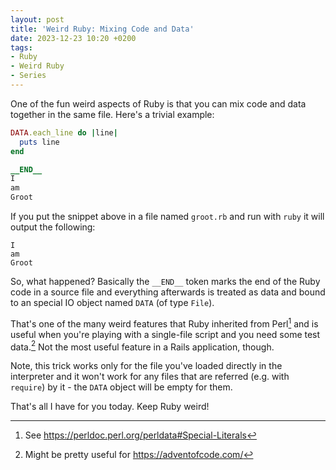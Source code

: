 ```yaml
---
layout: post
title: 'Weird Ruby: Mixing Code and Data'
date: 2023-12-23 10:20 +0200
tags:
- Ruby
- Weird Ruby
- Series
---
```


One of the fun weird aspects of Ruby is that you can mix code and data together in the same file. Here's a trivial example:

``` ruby
DATA.each_line do |line|
  puts line
end

__END__
I
am
Groot
```

If you put the snippet above in a file named `groot.rb` and run with `ruby` it will output the following:

```
I
am
Groot
```

So, what happened? Basically the `__END__` token marks the end of the Ruby code
in a source file and everything afterwards is treated as data and bound to an
special IO object named `DATA` (of type `File`).

That's one of the many weird features that Ruby inherited from Perl[^1] and is
useful when you're playing with a single-file script and you need some test
data.[^2] Not the most useful feature in a Rails application, though.

Note, this trick works only for the file you've loaded directly in the
interpreter and it won't work for any files that are referred (e.g. with
`require`) by it - the `DATA` object will be empty for them.

That's all I have for you today. Keep Ruby weird!

[^1]: See <https://perldoc.perl.org/perldata#Special-Literals>
[^2]: Might be pretty useful for <https://adventofcode.com/>
